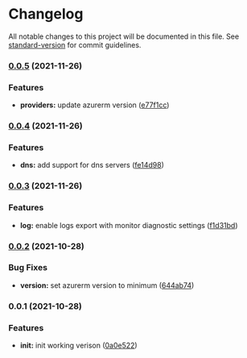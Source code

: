 # Changelog

All notable changes to this project will be documented in this file. See [standard-version](https://github.com/conventional-changelog/standard-version) for commit guidelines.

### [0.0.5](https://github.com/padok-team/terraform-azurerm-network/compare/v0.0.4...v0.0.5) (2021-11-26)


### Features

* **providers:** update azurerm version ([e77f1cc](https://github.com/padok-team/terraform-azurerm-network/commit/e77f1cc51b244c52e80d673c37b2b25111a72961))

### [0.0.4](https://github.com/padok-team/terraform-azurerm-network/compare/v0.0.3...v0.0.4) (2021-11-26)


### Features

* **dns:** add support for dns servers ([fe14d98](https://github.com/padok-team/terraform-azurerm-network/commit/fe14d98320a00e3d24cbf83741888548ab122215))

### [0.0.3](https://github.com/padok-team/terraform-azurerm-network/compare/v0.0.2...v0.0.3) (2021-11-26)


### Features

* **log:** enable logs export with monitor diagnostic settings ([f1d31bd](https://github.com/padok-team/terraform-azurerm-network/commit/f1d31bd662df8eb91364bee2f24eeb0843ffac5a))

### [0.0.2](https://github.com/padok-team/terraform-azurerm-network/compare/v0.0.1...v0.0.2) (2021-10-28)


### Bug Fixes

* **version:** set azurerm version to minimum ([644ab74](https://github.com/padok-team/terraform-azurerm-network/commit/644ab74539949b20c75a085010318b61b39be759))

### 0.0.1 (2021-10-28)


### Features

* **init:** init working verison ([0a0e522](https://github.com/padok-team/terraform-azurerm-network/commit/0a0e522236ff827ad4c3d9122f5b3b41b3e13693))
